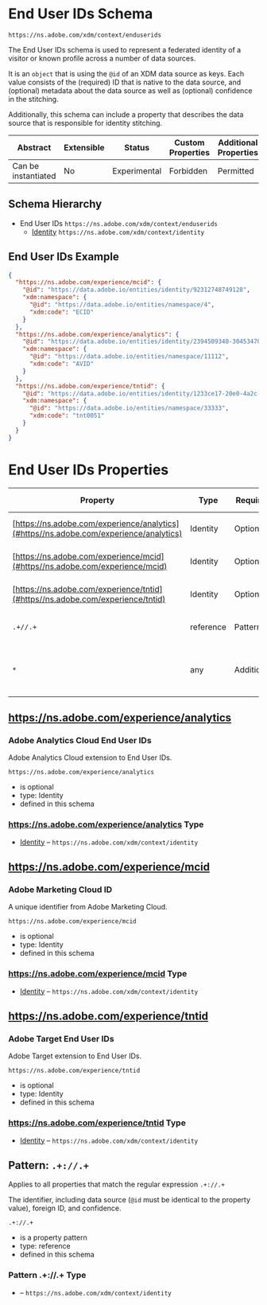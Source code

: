 
# End User IDs Schema

```
https://ns.adobe.com/xdm/context/enduserids
```

The End User IDs schema is used to represent a federated identity of a visitor or known profile across a number of data sources.

It is an `object` that is using the `@id` of an XDM data source as keys.
Each value consists of the (required) ID that is native to the data source, and (optional) metadata about the data source as well as (optional) confidence in the stitching.

Additionally, this schema can include a property that describes the data source that is responsible for identity stitching.


| Abstract | Extensible | Status | Custom Properties | Additional Properties | Defined In |
|----------|------------|--------|-------------------|-----------------------|------------|
| Can be instantiated | No | Experimental | Forbidden | Permitted | [context/enduserids.schema.json](context/enduserids.schema.json) |

## Schema Hierarchy

* End User IDs `https://ns.adobe.com/xdm/context/enduserids`
  * [Identity](identity.schema.md) `https://ns.adobe.com/xdm/context/identity`

## End User IDs Example
```json
{
  "https://ns.adobe.com/experience/mcid": {
    "@id": "https://data.adobe.io/entities/identity/92312748749128",
    "xdm:namespace": {
      "@id": "https://data.adobe.io/entities/namespace/4",
      "xdm:code": "ECID"
    }
  },
  "https://ns.adobe.com/experience/analytics": {
    "@id": "https://data.adobe.io/entities/identity/2394509340-30453470347",
    "xdm:namespace": {
      "@id": "https://data.adobe.io/entities/namespace/11112",
      "xdm:code": "AVID"
    }
  },
  "https://ns.adobe.com/experience/tntid": {
    "@id": "https://data.adobe.io/entities/identity/1233ce17-20e0-4a2c-8198-2a77fd60cf4d",
    "xdm:namespace": {
      "@id": "https://data.adobe.io/entities/namespace/33333",
      "xdm:code": "tnt0051"
    }
  }
}
```

# End User IDs Properties

| Property | Type | Required | Defined by |
|----------|------|----------|------------|
| [https://ns.adobe.com/experience/analytics](#https//ns.adobe.com/experience/analytics) | Identity | Optional | End User IDs (this schema) |
| [https://ns.adobe.com/experience/mcid](#https//ns.adobe.com/experience/mcid) | Identity | Optional | End User IDs (this schema) |
| [https://ns.adobe.com/experience/tntid](#https//ns.adobe.com/experience/tntid) | Identity | Optional | End User IDs (this schema) |
| `.+//.+` | reference | Pattern | End User IDs (this schema) |
| `*` | any | Additional | this schema *allows* additional properties |

## https://ns.adobe.com/experience/analytics
### Adobe Analytics Cloud End User IDs

Adobe Analytics Cloud extension to End User IDs.

`https://ns.adobe.com/experience/analytics`
* is optional
* type: Identity
* defined in this schema

### https://ns.adobe.com/experience/analytics Type


* [Identity](identity.schema.md) – `https://ns.adobe.com/xdm/context/identity`





## https://ns.adobe.com/experience/mcid
### Adobe Marketing Cloud ID

A unique identifier from Adobe Marketing Cloud.

`https://ns.adobe.com/experience/mcid`
* is optional
* type: Identity
* defined in this schema

### https://ns.adobe.com/experience/mcid Type


* [Identity](identity.schema.md) – `https://ns.adobe.com/xdm/context/identity`





## https://ns.adobe.com/experience/tntid
### Adobe Target End User IDs

Adobe Target extension to End User IDs.

`https://ns.adobe.com/experience/tntid`
* is optional
* type: Identity
* defined in this schema

### https://ns.adobe.com/experience/tntid Type


* [Identity](identity.schema.md) – `https://ns.adobe.com/xdm/context/identity`





## Pattern: `.+://.+`
Applies to all properties that match the regular expression `.+://.+`


The identifier, including data source (`@id` must be identical to the property value), foreign ID, and confidence.

`.+://.+`
* is a property pattern
* type: reference
* defined in this schema

### Pattern .+://.+ Type


* []() – `https://ns.adobe.com/xdm/context/identity`




